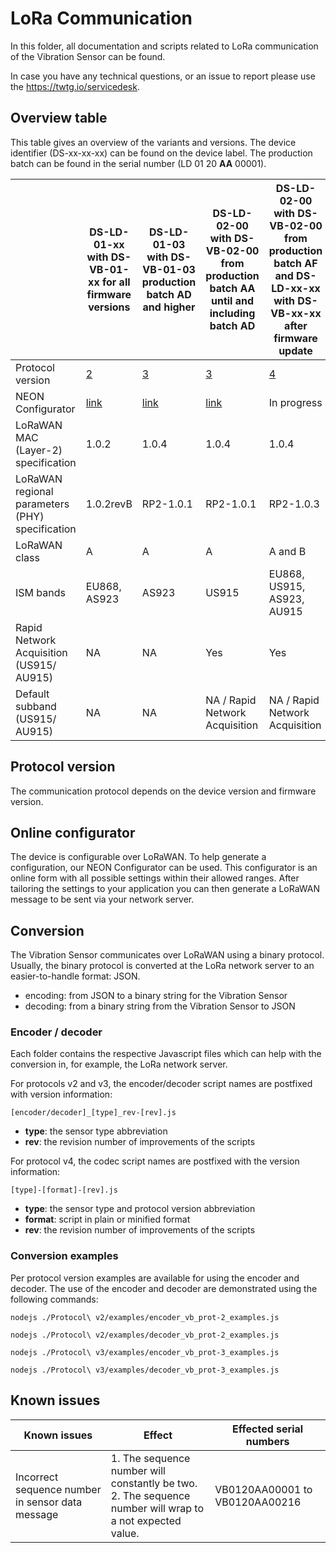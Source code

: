 # LoRa Communication

In this folder, all documentation and scripts related to LoRa communication of the Vibration Sensor can be found.

In case you have any technical questions, or an issue to report please use the https://twtg.io/servicedesk.

## Overview table

This table gives an overview of the variants and versions.
The device identifier (DS-xx-xx-xx) can be found on the device label.
The production batch can be found in the serial number (LD 01 20 **AA** 00001).

|                                                 | DS-LD-01-xx with DS-VB-01-xx for all firmware versions | DS-LD-01-03 with DS-VB-01-03 production batch AD and higher | DS-LD-02-00 with DS-VB-02-00 from production batch AA until and including batch AD | DS-LD-02-00 with DS-VB-02-00 from production batch AF and DS-LD-xx-xx with DS-VB-xx-xx after firmware update |
| ----------------------------------------------- | ------------------------------------------------------ | ------------------------------------------------------      | ------------------------------------------------------ | ------------------------------------------------------ |
| Protocol version| [2](./Protocol%20v2/) | [3](./Protocol%20v3/) | [3](./Protocol%20v3/) | [4](./Protocol%20v4/) |
| NEON Configurator                               | [link](https://neon-configurator.twtg.io/neon/vb/v2/)  | [link](https://neon-configurator.twtg.io/neon/vb/v3/)       | [link](https://neon-configurator.twtg.io/neon/vb/v3/)  | In progress  |
| LoRaWAN MAC (Layer-2) specification             | 1.0.2 | 1.0.4 | 1.0.4 |1.0.4 |
| LoRaWAN regional parameters (PHY) specification | 1.0.2revB | RP2-1.0.1 | RP2-1.0.1 | RP2-1.0.3 |
| LoRaWAN class                                   | A      | A | A | A and B|
| ISM bands                                       | EU868, AS923             | AS923 | US915 | EU868, US915, AS923, AU915|
| Rapid Network Acquisition (US915/ AU915)        | NA | NA | Yes | Yes |
| Default subband (US915/ AU915)                  | NA | NA | NA / Rapid Network Acquisition | NA / Rapid Network Acquisition |

## Protocol version

The communication protocol depends on the device version and firmware version.

## Online configurator

The device is configurable over LoRaWAN.
To help generate a configuration, our NEON Configurator can be used.
This configurator is an online form with all possible settings within their allowed ranges.
After tailoring the settings to your application you can then generate a LoRaWAN message to be sent via your network server.

## Conversion

The Vibration Sensor communicates over LoRaWAN using a binary protocol.
Usually, the binary protocol is converted at the LoRa network server to an easier-to-handle format: JSON.

- encoding: from JSON to a binary string for the Vibration Sensor
- decoding: from a binary string from the Vibration Sensor to JSON

### Encoder / decoder

Each folder contains the respective Javascript files which can help with the conversion in, for example, the LoRa network server.

For protocols v2 and v3, the encoder/decoder script names are postfixed with version information:

    [encoder/decoder]_[type]_rev-[rev].js

- **type**: the sensor type abbreviation
- **rev**: the revision number of improvements of the scripts

For protocol v4, the codec script names are postfixed with the version information:

    [type]-[format]-[rev].js

- **type**: the sensor type and protocol version abbreviation
- **format**: script in plain or minified format
- **rev**: the revision number of improvements of the scripts

### Conversion examples

Per protocol version examples are available for using the encoder and decoder.
The use of the encoder and decoder are demonstrated using the following commands:

```
nodejs ./Protocol\ v2/examples/encoder_vb_prot-2_examples.js

nodejs ./Protocol\ v2/examples/decoder_vb_prot-2_examples.js

nodejs ./Protocol\ v3/examples/encoder_vb_prot-3_examples.js

nodejs ./Protocol\ v3/examples/decoder_vb_prot-3_examples.js
```

## Known issues

| Known issues                                     | Effect                                                                                                         | Effected serial numbers        |
| ------------------------------------------------ | -------------------------------------------------------------------------------------------------------------- | ------------------------------ |
| Incorrect sequence number in sensor data message | 1. The sequence number will constantly be two.<br /> 2. The sequence number will wrap to a not expected value. | VB0120AA00001 to VB0120AA00216 |
